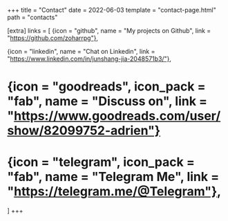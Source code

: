 +++
title = "Contact"
date = 2022-06-03
template = "contact-page.html"
path = "contacts"

[extra]
links = [
  {icon = "github", name = "My projects on Github", link = "https://github.com/zoharrpg"},
 
  {icon = "linkedin", name = "Chat on Linkedin", link = "https://www.linkedin.com/in/junshang-jia-2048571b3/"},
  # {icon = "goodreads", icon_pack = "fab", name = "Discuss on", link = "https://www.goodreads.com/user/show/82099752-adrien"}
  # {icon = "telegram", icon_pack = "fab", name = "Telegram Me", link = "https://telegram.me/@Telegram"},
  ]
+++